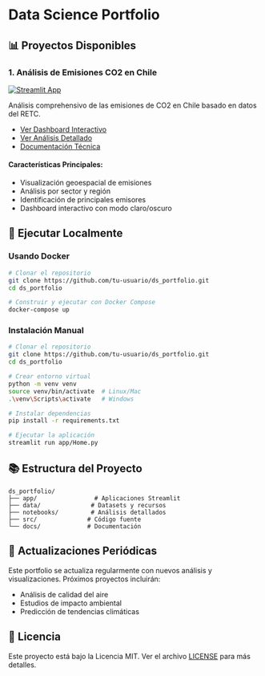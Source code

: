 # Data Science Portfolio

## 📊 Proyectos Disponibles

### 1. Análisis de Emisiones CO2 en Chile
[![Streamlit App](https://static.streamlit.io/badges/streamlit_badge_black_white.svg)](https://share.streamlit.io/tu-usuario/ds_portfolio/main/app/Home.py)

Análisis comprehensivo de las emisiones de CO2 en Chile basado en datos del RETC.

- [Ver Dashboard Interactivo](https://share.streamlit.io/tu-usuario/ds_portfolio/main/app/Home.py)
- [Ver Análisis Detallado](../notebooks/01_Analisis_Emisiones_CO2_Chile.ipynb)
- [Documentación Técnica](./technical/co2_analysis.md)

#### Características Principales:
- Visualización geoespacial de emisiones
- Análisis por sector y región
- Identificación de principales emisores
- Dashboard interactivo con modo claro/oscuro

## 🚀 Ejecutar Localmente

### Usando Docker
```bash
# Clonar el repositorio
git clone https://github.com/tu-usuario/ds_portfolio.git
cd ds_portfolio

# Construir y ejecutar con Docker Compose
docker-compose up
```

### Instalación Manual
```bash
# Clonar el repositorio
git clone https://github.com/tu-usuario/ds_portfolio.git
cd ds_portfolio

# Crear entorno virtual
python -m venv venv
source venv/bin/activate  # Linux/Mac
.\venv\Scripts\activate   # Windows

# Instalar dependencias
pip install -r requirements.txt

# Ejecutar la aplicación
streamlit run app/Home.py
```

## 📚 Estructura del Proyecto

```
ds_portfolio/
├── app/                # Aplicaciones Streamlit
├── data/              # Datasets y recursos
├── notebooks/         # Análisis detallados
├── src/              # Código fuente
└── docs/             # Documentación
```

## 🔄 Actualizaciones Periódicas

Este portfolio se actualiza regularmente con nuevos análisis y visualizaciones. Próximos proyectos incluirán:
- Análisis de calidad del aire
- Estudios de impacto ambiental
- Predicción de tendencias climáticas

## 📝 Licencia

Este proyecto está bajo la Licencia MIT. Ver el archivo [LICENSE](../LICENSE) para más detalles.
